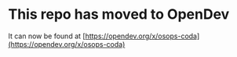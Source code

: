 # This repo has moved to OpenDev

It can now be found at [https://opendev.org/x/osops-coda](https://opendev.org/x/osops-coda)
